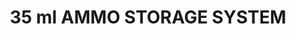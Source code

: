 ---
layout: product
title: "35 ml AMMO STORAGE SYSTEM"
price: "2600" 
desc: "Polica"
img_path: "/assets/img/A.MIG-8006.webp"
brand: "AMMO"
available: false
special_offer: false
new: false
soon: false
cat: "070000"
subcat: "070100"
subsubcat: "070103"
sifra: "A.MIG-8006"
popular: false
---